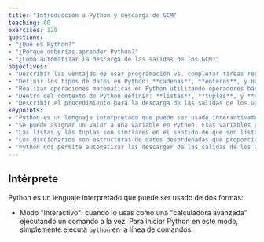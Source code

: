 ```yaml
---
title: "Introducción a Python y descarga de GCM"
teaching: 60
exercises: 120
questions:
- "¿Qué es Python?"
- "¿Porqué deberías aprender Python?"
- "¿Cómo automatizar la descarga de las salidas de los GCM?"
objectives:
- "Describir las ventajas de usar programación vs. completar tareas repetitivas a mano"
- "Definir los tipos de datos en Python: **cadenas**, **enteros**, y números de **punto flotante**"
- "Realizar operaciones matemáticas en Python utilizando operadores básicos"
- "Dentro del contexto de Python definir: **listas**, **tuplas**, y **diccionarios**"
- "Describir el procedimiento para la descarga de las salidas de los GCM"
keypoints:
- "Python es un lenguaje interpretado que puede ser usado interactivamente (ejecutando un comando a la vez) o en modo scripting (ejecutando una serie de comandos guardados en un archivo)."
- "Se puede asignar un valor a una variable en Python. Esas variables pueden ser de varios tipos, tales como cadenas, y números: enteros, de punto flotante y complejos."
- "Las listas y las tuplas son similares en el sentido de que son listas ordenadas de elementos; difieren en que una tupla es inmutable (sus elementos no pueden ser modificados)."
- "Los diccionarios son estructuras de datos desordenadas que proporcionan mapeos entre claves y valores."
- "Python nos permite automatizar las descargar de las salidas de los GCMs"
---
```


## Intérprete

Python es un lenguaje interpretado que puede ser usado de dos formas:

* Modo "Interactivo": cuando lo usas como una "calculadora avanzada" ejecutando
  un comando a la vez. Para iniciar Python en este modo, simplemente ejecuta `python`
  en la línea de comandos:
  
<!--

~~~
$ python
~~~
{: .language-bash}

~~~
Python 3.7.9 (default, Aug 31 2020, 17:10:11) [MSC v.1916 64 bit (AMD64)] :: Anaconda, Inc. on win32
Type "help", "copyright", "credits" or "license" for more information.
>>>
~~~
{: .output}

Los res símbolos de mayor que `>>>` forman un indicador interactivo en Python, que significa que está esperando tu
entrada de datos.

~~~
2 + 2
~~~
{: .language-python}

~~~
4
~~~
{: .output}

~~~
print("Hello World")
~~~
{: .language-python}
~~~
Hello World
~~~
{: .output}

* Modo "Script": cuando ejecutas una serie de "comandos" guardados en un archivo de texto,
  generalmente con una extensión `.py` después del nombre de tu archivo:
~~~
$ python my_script.py
~~~
{: .language-bash}

~~~
Hello World
~~~
{: .output}

## Introducción a los tipos de datos incorporados en Python

### Strings, integers, and floats

Una de las cosas más básicas que podemos hacer en Python es asignar valores a las variables:

~~~
text = "hola mundo"  # Un ejemplo de string
number = 42  # Un ejemplo de integer
pi_value = 3.1415  # Un ejemplo de float
~~~
{: .language-python}

Aquí hemos asignado datos a las variables `text`,` number` y `pi_value`,
utilizando el operador de asignación `=`. Para revisar el valor de una variable, nosotros
podemos escribir el nombre de la variable en el intérprete y presionar <kbd>Return</kbd>:

~~~
text
~~~
{: .language-python}
~~~
"hola mundo"
~~~
{: .output}


Todo en Python tiene un tipo. Para obtener el tipo de algo, podemos pasarlo
a la función `type`:

~~~
type(text)
~~~
{: .language-python}
~~~
<class 'str'>
~~~
{: .output}

~~~
type(number)
~~~
{: .language-python}
~~~
<class 'int'>
~~~
{: .output}

~~~
type(6.02)
~~~
{: .language-python}
~~~
<class 'float'>
~~~
{: .output}


La variable `text` es de tipo 'str', abreviatura de **string** o cadena de caracteres. Las cadenas almacenan
secuencias de caracteres, que pueden ser letras, números, puntuación
o formas más exóticas de texto (¡incluso emoji!).

También podemos ver el valor de algo usando otra función incorporada, `print`:

~~~
print(text)
~~~
{: .language-python}
~~~
Data Carpentry
~~~
{: .output}
~~~
print(11)
~~~
{: .language-python}
~~~
11
~~~
{: .output}

Esto puede parecer redundante, pero de hecho es la única forma de mostrar resultados en un script:

*example.py*
~~~
# En un archivo script de Python
# los comentarios en Python inician con #
# Las siguientes líneas asignan la cadena "hola mundo" a la variable "text".
text = "hola mundo"

# ¡La siguiente línea no hace nada!
text

# La siguiente línea usa la función print para imprimir el valor asignado a "text"
print(text)
~~~
{: .language-python}

*Ejecutando el script*
~~~
$ python example.py
~~~
{: .language-bash}

~~~
hola mundo
~~~
{: .output}

Nota que "hola mundo" se imprime una vez.

**Sugerencia**: `print` y `type` son funciones incorporadas en Python. Más adelante en esta
lección, veremos métodos y funciones definidas por el usuario. La documentación 
de Python es excelente para darte una referencia sobre las diferencias entre ellos.


### Operadores

Podemos realizar cálculos matemáticos en Python usando los operadores básicos
 `+, -, /, *, %`:

~~~
2 + 2  # Suma
~~~
{: .language-python}

~~~
4
~~~
{: .output}

~~~
6 * 7  # Multiplicación
~~~
{: .language-python}
~~~
42
~~~
{: .output}
~~~
2 ** 16  # Potencia
~~~
{: .language-python}
~~~
65536
~~~
{: .output}
~~~
13 % 5  # Módulo
~~~
{: .language-python}
~~~
3
~~~
{: .output}


También podemos utilizar operadores de comparación y lógicos:
`<,>, ==,! =, <=,> =` y declaraciones de identidad como
`and, or, not`. El tipo de datos devuelto por estos operadres es
llamado _**boolean**_ y retorna verdadero o falso, como ves a continuación.

~~~
3 > 4
~~~
{: .language-python}
~~~
False
~~~
{: .output}

~~~
True and True
~~~
{: .language-python}
~~~
True
~~~
{: .output}

~~~
True or False
~~~
{: .language-python}
~~~
True
~~~
{: .output}

~~~
True and False
~~~
{: .language-python}
~~~
False
~~~
{: .output}

## Secuencias: Listas y Tuplas

### Listas

**list** (o listas) son una estructura de datos común para almacenar una secuencia ordenada de
elementos. Se puede acceder a cada elemento mediante un índice. Ten en cuenta que en Python,
los índices comienzan con 0 en lugar de 1:

~~~
numbers = [1, 2, 3]
numbers[0]
~~~
{: .language-python}
~~~
1
~~~
{: .output}

Se puede usar un bucle `for` para acceder a los elementos de una lista u otras 
estructuras de datos de Python, uno a la vez:

~~~
>>> for num in numbers:
...     print(num)
...
~~~
{: .language-python}

~~~
1
2
3
~~~
{: .output}

Usar **sangría** es muy importante en Python. Ten en cuenta que la segunda línea en el
ejemplo de arriba está sangrada (o indentada). Al igual que los tres `>>>` son un
indicador interactivo en Python, los tres puntos `...` son indicadores de 
líneas multiples en Python. Esta es la manera en que Python marca un bloque de código. [Nota: no 
tienes que escribir `>>>` o `...`.]

Para agregar elementos al final de una lista, podemos usar el método `append`. Los métodos
son una forma de interactuar con un objeto (una lista, por ejemplo). Podemos invocar un
método usando el punto `.` seguido del nombre del método y una lista de argumentos
entre paréntesis. Veamos un ejemplo usando `append`:

~~~
numbers.append(4)
print(numbers)
~~~
{: .language-python}

~~~
[1, 2, 3, 4]
~~~
{: .output}

Para averiguar qué métodos están disponibles para un
objeto, podemos usar el comando incorporado `help`:

~~~
help(numbers)

Help on list object:

class list(object)
 |  list() -> new empty list
 |  list(iterable) -> new list initialized from iterable's items
 ...
~~~
{: .output}

### Tuplas

Una tupla **tuple** es similar a una lista en que es una secuencia ordenada de elementos.
Sin embargo, las tuplas no se pueden cambiar una vez creadas (son "inmutables"). Las tuplas
se crean colocando valores separados por comas dentro de los paréntesis `()`.

~~~
# Las tuplas usan paréntesis
a_tuple = (1, 2, 3)
another_tuple = ('blue', 'green', 'red')

# Nota: las listas usan corchetes cuadrados
a_list = [1, 2, 3]
~~~
{: .language-python}

> ## Tuplas _vs._ Listas
> 1. ¿Qué sucede cuando ejecutas `a_list[1] = 5` ?
> 2. ¿Qué sucede cuando ejecutas `a_tuple[2] = 5`?
> 3. ¿Qué te dice `type(a_tuple)` sobre `a_tuple`?
>
{: .challenge}


## Diccionarios

Un diccionario **dictionary** es un contenedor que almacena pares de objetos - claves y valores.

~~~
translation = {'one': 1, 'two': 2}
translation['one']
~~~
{: .language-python}
~~~
1
~~~
{: .output}

Los diccionarios funcionan como listas, excepto que se crea el índice utilizando *claves*  **keys**.
Puedes pensar en una clave como un nombre o un identificador único para un conjunto de valores
en el diccionario. Las claves sólo pueden tener tipos particulares, tienen que ser
"**hashable**". Las cadenas y los tipos numéricos son aceptables, pero las listas no lo son.

~~~
rev = {1: 'one', 2: 'two'}
rev[1]
~~~
{: .language-python}
~~~
'one'
~~~
{: .output}

~~~
bad = {[1, 2, 3]: 3}
~~~
{: .language-python}
~~~
Traceback (most recent call last):
  File "<stdin>", line 1, in <module>
TypeError: unhashable type: 'list'
~~~
{: .output}

En Python, un "**Traceback**" es un bloque de error de varias líneas impreso para el
usuario.

Para agregar un elemento al diccionario, asignamos un valor a una nueva clave:

~~~
rev = {1: 'one', 2: 'two'}
rev[3] = 'three'
rev
~~~
{: .language-python}
~~~
{1: 'one', 2: 'two', 3: 'three'}
~~~
{: .output}

Usar bucles `for` con diccionarios es un poco más complicado. Podemos hacer
esto de dos maneras:
~~~
for key, value in rev.items():
    print(key, '->', value)
~~~
{: .language-python}

~~~
1 -> one
2 -> two
3 -> three
~~~
{: .output}

o

~~~
for key in rev.keys():
    print(key, '->', rev[key])
~~~
{: .language-python}
~~~
1 -> one
2 -> two
3 -> three
~~~
{: .output}


> ## Cambiando diccionarios
>
> 1. Primero, imprime el valor de `rev` del diccionario en la pantalla.
> 2. Reasigna el segundo valor (parar el *par clave: valor*) para que ya no
> lea "dos" sino "manzana".
> 3. Imprime el valor de `rev` en la pantalla nuevamente y ve si el valor ha cambiado.
>
{: .challenge}


Es importante tener en cuenta que los diccionarios están "desordenados" y no recuerdan
la secuencia de sus elementos (es decir, el orden en el que los pares clave: valor fueron
añadidos al diccionario). Debido a esto, el orden en que los elementos son
devuelto en los bucles sobre los diccionarios, puede aparecer al azar e incluso puede cambiar
con el tiempo.


## Funciones

Definir una sección de código como una función en Python se hace utilizando la palabra clave `def`.
Por ejemplo, una función que tome dos argumentos y devuelve su suma
puede ser definida como:

~~~
def add_function(a, b):
    result = a + b
    return result

z = add_function(20, 22)
print(z)
~~~
{: .language-python}
~~~
42
~~~
{: .output}

## Descarga de salidas de modelos GCM

Los datos climáticos que necesitamos están disponibles a través de la **Earth System Grid Federation** (ESGF), una red  de centros académicos y gubernamentales en los Estados Unidos, Europa y Asia. Es un repositorio para todos los datos climáticos del CMIP5 y la flamante CMIP6. En este laboratorio, nos centraremos en la salida de datos del CMIP5.

El ESGF es una red de nodos. Por ejemplo, si visita esta página web del [ESGF](https://esgf-node.llnl.gov/projects/esgf-llnl/), estará visitando el nodo del Lawrence-Livermore National Laboratory, pero podría, teóricamente, elegir cualquiera de los otros nodos que aparecen en la página principal del ESGF.

## Realizar una consulta de las salidas de los GCM

El ESGF tiene una interfaz de búsqueda muy intuitiva, pero en su lugar, usaremos el paquete [esgf-pyclient](https://github.com/ESGF/esgf-pyclient), que proporciona una forma fácil de acceder a la API de búsqueda del ESGF directamente en Python.

 - Primero, importaremos las bibliotecas que necesitaremos. Específicamente, importaremos **pyesgf**, que es el nombre del módulo contenido en la biblioteca **esgf-pyclient**. Importaremos tanto las funciones de búsqueda como las de inicio de sesión. También importaremos **os**, **requests**, y **tqdm**, que usaremos en una función de descarga de archivos personalizados, que verán más adelante. Finalmente, usaremos **pandas** para crear una tabla desde la que leeremos nuestros resultados.

~~~
# Cargamos los paquetes
from pyesgf.search import SearchConnection
import os
import pandas as pd
import requests
from tqdm import tqdm
~~~
{: .language-python}

Inicie su búsqueda creando un nuevo objeto `SearchConnection`. Aquí indicaremos que queremos utilizar el nodo LLNL como punto de partida, y pediremos que nuestra búsqueda se distribuya a través de la red federada.

~~~
# Iniciamos la conexión con el servidor
conn = SearchConnection('https://esgf-node.llnl.gov/esg-search', distrib=True)
~~~
{: .language-python}

Ahora tenemos que proporcionar los criterios de búsqueda. El API del ESGF utiliza una serie de palabras clave definidas para encontrar los datos que está buscando. Las opciones que nos interesan se resumen en la siguiente tabla.

Nos interesan tres variables de temperatura y una de precipitación en este laboratorio: "tas", que es la Temperatura del Aire Cercana la Superficie; "tasmax", que es la Temperatura Máxima Diaria del Aire Cercana a la Superficie; "tasmin", la Temperatura Mínima Diaria del Aire Cercano a la Superficie; y "pr" que es la precipitatión en todas sus formas.

### Busqueda de los datos

 - Pasemos los criterios anteriores a nuestra función de búsqueda. Tengan en cuenta que también pasamos latest=True, lo que significa que queremos la última versión de cada conjunto de datos.
 
~~~
# Consulta del modelo CanESM2
query = conn.new_context(
    latest=True,
    facets='null', 
    project='CMIP5',
    model='CanESM2',
    experiment='historical,rcp26,rcp45,rcp60,rcp85',
    variable='pr,prc,tas,tasmax,tasmin',
    time_frequency="mon",
    realm='atmos',
    ensemble='r1i1p1')
~~~
{: .language-python}

y ejecutamos la busqueda.

~~~
results = query.search()
~~~
{: .language-python}

Puedes saber cuántos resultados ha obtenido tu búsqueda comprobando la longitud de `results`. También puedes obtener la propiedad `hit_count` del objeto de la consulta antes de buscar.

~~~
print(len(results))
~~~
{: .language-python}

~~~
15
~~~
{: .output}

~~~
print(query.hit_count)
~~~
{: .language-python}

~~~
15
~~~
{: .output}

~~~
print(query.hit_count == len(results))
~~~
{: .language-python}

~~~
True
~~~
{: .output}

Los resultados de la búsqueda contienen objetos de "contexto", que aún no nos dan la información que necesitamos. Procesemos el primer `hit`, para ver cómo el `esgf-pyclient` devuelve los resultados.

La información sobre los resultados se almacena en una propiedad de objeto llamada `json`. Puedes ver todos los detalles usando `results.json`. No imprimiremos el resultado completo aquí, pero podemos ver porciones del resultado.

Veamos el identificador del resultado.

~~~
print(results[0].json['id'])
~~~
{: .language-python}

~~~
cmip5.output.CCCma.CanESM2.rcp85.mon.atmos.r1i1p1.v20130331|crd-esgf-drc.ec.gc.ca
~~~
{: .output}

Este es un registro de la salida general del CMIP5, pero no es algo que podamos descargar directamente. Francamente, probablemente no queramos descargarlo de todas formas. Veamos las variables para las que el registro tiene datos.

~~~
print(results[0].json['variable'])
~~~
{: .language-python}

~~~
['ccb', 'cct', 'ci', 'cl', 'cli', 'clivi', 'clt', 'clw', 'clwvi', 'co2', 'co2mass', 'evspsbl', 'fco2antt', 'fco2nat', 'hfls', 'hfss', 'hur', 'hurs', 'hus', 'huss', 'mc', 'pr', 'prc', 'prsn', 'prw', 'ps', 'psl', 'rlds', 'rldscs', 'rlus', 'rlut', 'rlutcs', 'rsds', 'rsdscs', 'rsdt', 'rsus', 'rsuscs', 'rsut', 'rsutcs', 'rtmt', 'sbl', 'sci', 'sfcWind', 'ta', 'tas', 'tasmax', 'tasmin', 'tauu', 'tauv', 'tro3', 'ts', 'ua', 'uas', 'va', 'vas', 'wap', 'zg']
~~~
{: .output}

¡Eso es demasiado! No queremos acceder a la información de todas las variables. Sólo queremos `tas`, `tasmax`, `tasmin` y `pr`. Podemos profundizar en el registro solicitando una búsqueda adicional usando el file_context del registro como entrada para la búsqueda.

~~~
hit = results[0].file_context().search()
~~~
{: .language-python}

Esto debería devolver ahora un resultado por cada archivo del registro principal. Podemos ver cuántos registros tenemos.

~~~
print(len(hit))
~~~
{: .language-python}

~~~
57
~~~
{: .output}

Podemos usar una función anónima `lambda` para extraer el nombre de archivo y la URL de cada resultado.

~~~
files = map(lambda f : {'filename': f.filename, 'url': f.download_url}, hit)
~~~
{: .language-python}

La función `map` devuelve un iterador de clase `map`. Volvamos a convertirlo en una lista.

~~~
files = list(files)
~~~
{: .language-python}

Puedes echar un vistazo a los primeros cinco registros.

~~~
print(files[0:10])
~~~
{: .language-python}

~~~
[{'filename': 'ccb_Amon_CanESM2_rcp85_r1i1p1_200601-210012.nc', 'url': 'http://crd-esgf-drc.ec.gc.ca/thredds/fileServer/esg_dataroot/AR5/CMIP5/output/CCCma/CanESM2/rcp85/mon/atmos/ccb/r1i1p1/ccb_Amon_CanESM2_rcp85_r1i1p1_200601-210012.nc'}, {'filename': 'cct_Amon_CanESM2_rcp85_r1i1p1_200601-210012.nc', 'url': 'http://crd-esgf-drc.ec.gc.ca/thredds/fileServer/esg_dataroot/AR5/CMIP5/output/CCCma/CanESM2/rcp85/mon/atmos/cct/r1i1p1/cct_Amon_CanESM2_rcp85_r1i1p1_200601-210012.nc'}, {'filename': 'ci_Amon_CanESM2_rcp85_r1i1p1_200601-210012.nc', 'url': 'http://crd-esgf-drc.ec.gc.ca/thredds/fileServer/esg_dataroot/AR5/CMIP5/output/CCCma/CanESM2/rcp85/mon/atmos/ci/r1i1p1/ci_Amon_CanESM2_rcp85_r1i1p1_200601-210012.nc'}, {'filename': 'cl_Amon_CanESM2_rcp85_r1i1p1_200601-210012.nc', 'url': 'http://crd-esgf-drc.ec.gc.ca/thredds/fileServer/esg_dataroot/AR5/CMIP5/output/CCCma/CanESM2/rcp85/mon/atmos/cl/r1i1p1/cl_Amon_CanESM2_rcp85_r1i1p1_200601-210012.nc'}, {'filename': 'cli_Amon_CanESM2_rcp85_r1i1p1_200601-210012.nc', 'url': 'http://crd-esgf-drc.ec.gc.ca/thredds/fileServer/esg_dataroot/AR5/CMIP5/output/CCCma/CanESM2/rcp85/mon/atmos/cli/r1i1p1/cli_Amon_CanESM2_rcp85_r1i1p1_200601-210012.nc'}, {'filename': 'clivi_Amon_CanESM2_rcp85_r1i1p1_200601-210012.nc', 'url': 'http://crd-esgf-drc.ec.gc.ca/thredds/fileServer/esg_dataroot/AR5/CMIP5/output/CCCma/CanESM2/rcp85/mon/atmos/clivi/r1i1p1/clivi_Amon_CanESM2_rcp85_r1i1p1_200601-210012.nc'}, {'filename': 'clt_Amon_CanESM2_rcp85_r1i1p1_200601-210012.nc', 'url': 'http://crd-esgf-drc.ec.gc.ca/thredds/fileServer/esg_dataroot/AR5/CMIP5/output/CCCma/CanESM2/rcp85/mon/atmos/clt/r1i1p1/clt_Amon_CanESM2_rcp85_r1i1p1_200601-210012.nc'}, {'filename': 'clw_Amon_CanESM2_rcp85_r1i1p1_200601-210012.nc', 'url': 'http://crd-esgf-drc.ec.gc.ca/thredds/fileServer/esg_dataroot/AR5/CMIP5/output/CCCma/CanESM2/rcp85/mon/atmos/clw/r1i1p1/clw_Amon_CanESM2_rcp85_r1i1p1_200601-210012.nc'}, {'filename': 'clwvi_Amon_CanESM2_rcp85_r1i1p1_200601-210012.nc', 'url': 'http://crd-esgf-drc.ec.gc.ca/thredds/fileServer/esg_dataroot/AR5/CMIP5/output/CCCma/CanESM2/rcp85/mon/atmos/clwvi/r1i1p1/clwvi_Amon_CanESM2_rcp85_r1i1p1_200601-210012.nc'}, {'filename': 'co2_Amon_CanESM2_rcp85_r1i1p1_200601-210012.nc', 'url': 'http://crd-esgf-drc.ec.gc.ca/thredds/fileServer/esg_dataroot/AR5/CMIP5/output/CCCma/CanESM2/rcp85/mon/atmos/co2/r1i1p1/co2_Amon_CanESM2_rcp85_r1i1p1_200601-210012.nc'}]
~~~
{: .output}

Todavía tenemos información sobre variables que no nos interesan. Dejemos los items que no nos interesan. Ten en cuenta que el filtro devuelve un iterador que no es una lista, así que terminaremos la llamada al filtro en lista.

~~~
var = 'tas' # pr_
~~~
{: .language-python}

~~~
files = list(filter(lambda x: var in x['filename'], files))
print(files)
~~~
{: .language-python}

~~~
[{'filename': 'tas_Amon_CanESM2_rcp85_r1i1p1_200601-210012.nc', 'url': 'http://crd-esgf-drc.ec.gc.ca/thredds/fileServer/esg_dataroot/AR5/CMIP5/output/CCCma/CanESM2/rcp85/mon/atmos/tas/r1i1p1/tas_Amon_CanESM2_rcp85_r1i1p1_200601-210012.nc'}, {'filename': 'tasmax_Amon_CanESM2_rcp85_r1i1p1_200601-210012.nc', 'url': 'http://crd-esgf-drc.ec.gc.ca/thredds/fileServer/esg_dataroot/AR5/CMIP5/output/CCCma/CanESM2/rcp85/mon/atmos/tasmax/r1i1p1/tasmax_Amon_CanESM2_rcp85_r1i1p1_200601-210012.nc'}, {'filename': 'tasmin_Amon_CanESM2_rcp85_r1i1p1_200601-210012.nc', 'url': 'http://crd-esgf-drc.ec.gc.ca/thredds/fileServer/esg_dataroot/AR5/CMIP5/output/CCCma/CanESM2/rcp85/mon/atmos/tasmin/r1i1p1/tasmin_Amon_CanESM2_rcp85_r1i1p1_200601-210012.nc'}]
~~~
{: .output}

Repitamos este proceso para el segundo resultado de nuestra búsqueda original. En lugar de ejecutar cada línea individualmente, podemos colapsar esto en una sola llamada.

~~~
files2 = list(filter(lambda x: var in x['filename'],
                     list(map(lambda f : {'filename': f.filename, 'url': f.download_url},
                              results[1].file_context().search()))))
print(files2)
~~~
{: .language-python}

~~~
[{'filename': 'tas_Amon_CanESM2_historical_r1i1p1_185001-200512.nc', 'url': 'http://crd-esgf-drc.ec.gc.ca/thredds/fileServer/esg_dataroot/AR5/CMIP5/output/CCCma/CanESM2/historical/mon/atmos/tas/r1i1p1/tas_Amon_CanESM2_historical_r1i1p1_185001-200512.nc'}, {'filename': 'tasmax_Amon_CanESM2_historical_r1i1p1_185001-200512.nc', 'url': 'http://crd-esgf-drc.ec.gc.ca/thredds/fileServer/esg_dataroot/AR5/CMIP5/output/CCCma/CanESM2/historical/mon/atmos/tasmax/r1i1p1/tasmax_Amon_CanESM2_historical_r1i1p1_185001-200512.nc'}, {'filename': 'tasmin_Amon_CanESM2_historical_r1i1p1_185001-200512.nc', 'url': 'http://crd-esgf-drc.ec.gc.ca/thredds/fileServer/esg_dataroot/AR5/CMIP5/output/CCCma/CanESM2/historical/mon/atmos/tasmin/r1i1p1/tasmin_Amon_CanESM2_historical_r1i1p1_185001-200512.nc'}]
~~~
{: .output}

Ahora vamos a añadir files2 al final de los files. No es que esta función sea una función en sí, modificando los files directamente sin necesidad de sobrescribir el objeto asignando un valor a los files con un signo igual.

~~~
files.extend(files2)
~~~
{: .language-python}

Dos resultados menos, `python len(results) - 2` - ¡Quedan 2! Esto podría ser tedioso. Usemos un `for` de for para hacer el resto del trabajo por nosotros.

~~~
for i in range(2, len(results)):
    files.extend(list(filter(lambda x: var in x['filename'],
                      list(map(lambda f : {'filename': f.filename, 'url': f.download_url},
                               results[i].file_context().search())))))
~~~
{: .language-python}

### Sistematizando los resultados

Hasta ahora, hemos estado usando una lista de diccionarios para almacenar nuestros resultados, pero esto se está volviendo un poco difícil de manejar. Convirtamos nuestros resultados en un marco de datos de `Pandas`.

~~~
files = pd.DataFrame.from_dict(files)
print(files)
~~~
{: .language-python}

~~~
                                             filename  \
0      tas_Amon_CanESM2_rcp85_r1i1p1_200601-210012.nc   
1   tasmax_Amon_CanESM2_rcp85_r1i1p1_200601-210012.nc   
2   tasmin_Amon_CanESM2_rcp85_r1i1p1_200601-210012.nc   
3   tas_Amon_CanESM2_historical_r1i1p1_185001-2005...   
4   tasmax_Amon_CanESM2_historical_r1i1p1_185001-2...   
..                                                ...   
61  tasmin_Amon_CanESM2_rcp45_r1i1p1_200601-210012.nc   
62  tasmin_Amon_CanESM2_rcp45_r1i1p1_210101-230012.nc   
63     tas_Amon_CanESM2_rcp85_r1i1p1_200601-210012.nc   
64  tasmax_Amon_CanESM2_rcp85_r1i1p1_200601-210012.nc   
65  tasmin_Amon_CanESM2_rcp85_r1i1p1_200601-210012.nc   

                                                  url  
0   http://crd-esgf-drc.ec.gc.ca/thredds/fileServe...  
1   http://crd-esgf-drc.ec.gc.ca/thredds/fileServe...  
2   http://crd-esgf-drc.ec.gc.ca/thredds/fileServe...  
3   http://crd-esgf-drc.ec.gc.ca/thredds/fileServe...  
4   http://crd-esgf-drc.ec.gc.ca/thredds/fileServe...  
..                                                ...  
61  http://esgf.nci.org.au/thredds/fileServer/repl...  
62  http://esgf.nci.org.au/thredds/fileServer/repl...  
63  http://esgf.nci.org.au/thredds/fileServer/repl...  
64  http://esgf.nci.org.au/thredds/fileServer/repl...  
65  http://esgf.nci.org.au/thredds/fileServer/repl...  

[66 rows x 2 columns]
~~~
{: .output}

Podemos eliminar las proyecciones de largo alcance (2101-2300) de nuestra lista de descargas.

~~~
files = files[~files['filename'].str.contains("210101")]
~~~
{: .language-python}

Notarán que tenemos múltiples URLs para el mismo archivo. No es necesario que descarguemos cada archivo varias veces, por lo que puedes optar por soltar los duplicados utilizando `files[['nombre de archivo']].drop_duplicates()`.

También puedes optar por conservar las URL adicionales como fuentes de respaldo en caso de que una de las descargas falle. Nuestra función de descarga, a continuación, contiene un código para comprobar si el tamaño del archivo es el esperado, sin embargo, actualmente no incluye ningún código para manejar los casos en los que el tamaño no es el correcto.

## Descargando la información

**Python** no tiene una función de descarga de archivos incorporada, así que podemos usar la nuestra. Define la siguiente función, que descargará los archivos de una URL dada y los guardará bajo el nombre de archivo que especifiques.

~~~
# Adapted from: https://stackoverflow.com/a/37573701
def download(url, filename):
    print("Downloading ", filename)
    r = requests.get(url, stream=True)
    total_size, block_size = int(r.headers.get('content-length', 0)), 1024
    with open(filename, 'wb') as f:
        for data in tqdm(r.iter_content(block_size),
                         total=total_size//block_size,
                         unit='KiB', unit_scale=True):
            f.write(data)
            
    if total_size != 0 and os.path.getsize(filename) != total_size:
        print("Downloaded size does not match expected size!\n",
              "FYI, the status code was ", r.status_code)
~~~
{: .language-python}

Ahora puedes descargar un archivo como el siguiente:

~~~
download(files[0]['url'], files[0]['filename'])
~~~
{: .language-python}

O podrías descargarlos todos de una sola vez. 

~~~
for index, row in files.iterrows():
    if os.path.isfile(row.filename):
        print("File exists. Skipping.")
    else:
        download(row.url, row.filename)
~~~
{: .language-python}

Ahora que sabes cómo buscar y filtrar datos, practica con diferentes conjuntos de filtros, y luego completa los ejercicios, a continuación.

{% include links.md %}

-->